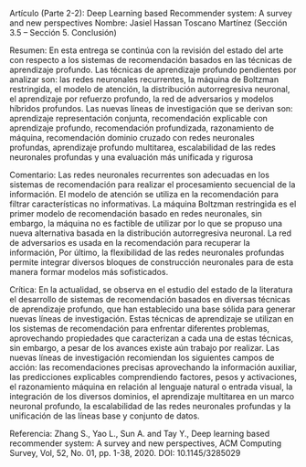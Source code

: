 Artículo (Parte 2-2): Deep Learning based Recommender system: A survey and new perspectives
Nombre: Jasiel Hassan Toscano Martínez (Sección 3.5 – Sección 5. Conclusión)

Resumen: En esta entrega se continúa con la revisión del estado del arte con respecto a los sistemas de recomendación basados en las técnicas de aprendizaje profundo. Las técnicas de aprendizaje profundo pendientes por analizar son: las redes neuronales recurrentes, la máquina de Boltzman restringida, el modelo de atención, la distribución autorregresiva neuronal, el aprendizaje por refuerzo profundo, la red de adversarios y modelos híbridos profundos. Las nuevas líneas de investigación que se derivan son: aprendizaje representación conjunta, recomendación explicable con aprendizaje profundo, recomendación profundizada, razonamiento de máquina, recomendación dominio cruzado con redes neuronales profundas, aprendizaje profundo multitarea, escalabilidad de las redes neuronales profundas y una evaluación más unificada y rigurosa

Comentario: Las redes neuronales recurrentes son adecuadas en los sistemas de recomendación para realizar el procesamiento secuencial de la información. El modelo de atención se utiliza en la recomendación para filtrar características no informativas. La máquina Boltzman restringida es el primer modelo de recomendación basado en redes neuronales, sin embargo, la máquina no es factible de utilizar por lo que se propuso una nueva alternativa basada en la distribución autorregresiva neuronal. La red de adversarios es usada en la recomendación para recuperar la información, Por último, la flexibilidad de las redes neuronales profundas permite integrar diversos bloques de construcción neuronales para de esta manera formar modelos más sofisticados.

Crítica: En la actualidad, se observa en el estudio del estado de la literatura el desarrollo de sistemas de recomendación basados en diversas técnicas de aprendizaje profundo, que han establecido una base sólida para generar nuevas líneas de investigación. Estas técnicas de aprendizaje se utilizan en los sistemas de recomendación para enfrentar diferentes problemas, aprovechando propiedades que caracterizan a cada una de estas técnicas, sin embargo, a pesar de los avances existe aún trabajo por realizar. Las nuevas líneas de investigación recomiendan los siguientes campos de acción: las recomendaciones precisas aprovechando la información auxiliar, las predicciones explicables comprendiendo factores, pesos y activaciones, el razonamiento máquina en relación al lenguaje natural o entrada visual, la integración de los diversos dominios, el aprendizaje multitarea en un marco neuronal profundo, la escalabilidad de las redes neuronales profundas y la unificación de las líneas base y conjunto de datos.

Referencia: Zhang S., Yao L., Sun A. and Tay Y., Deep learning based recommender system: A survey and new perspectives, ACM Computing Survey, Vol, 52, No. 01, pp. 1-38, 2020. DOI: 10.1145/3285029
